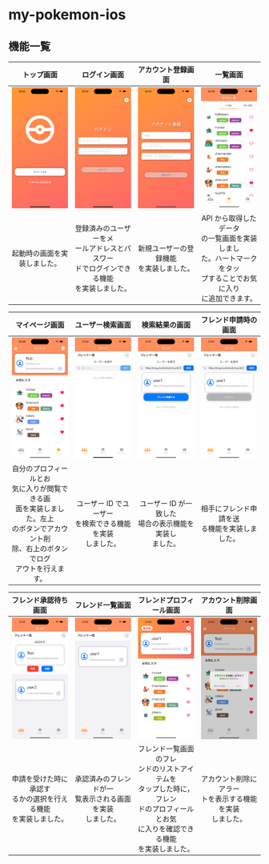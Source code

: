 # my-pokemon-ios

## 機能一覧

|                  トップ画面                  |                                          ログイン画面                                          |                      アカウント登録画面                      |                                                         一覧画面                                                         |
| :------------------------------------------: | :--------------------------------------------------------------------------------------------: | :----------------------------------------------------------: | :----------------------------------------------------------------------------------------------------------------------: |
| ![トップ画面](/readme_images/トップ画面.png) |                        ![ログイン画面](/readme_images/ログイン画面.png)                        | ![アカウント登録画面](/readme_images/アカウント登録画面.png) |                                         ![一覧画面](/readme_images/一覧画面.png)                                         |
|         起動時の画面を実装しました。         | 登録済みのユーザーをメ<br>ールアドレスとパスワー<br>ドでログインできる機能<br>を実装しました。 |          新規ユーザーの登録機能<br>を実装しました。          | API から取得したデータ<br>の一覧画面を実装しまし<br>た。ハートマークをタッ<br>プすることでお気に入り<br>に追加できます。 |

|                                                                    マイページ画面                                                                    |                        ユーザー検索画面                        |                        検索結果の画面                        |                フレンド申請時の画面                |
| :--------------------------------------------------------------------------------------------------------------------------------------------------: | :------------------------------------------------------------: | :----------------------------------------------------------: | :------------------------------------------------: |
|                                                 ![マイページ画面](/readme_images/マイページ画面.png)                                                 |    ![ユーザー検索画面](/readme_images/ユーザー検索画面.png)    |     ![該当ユーザー画像](/readme_images/該当ユーザー.png)     | ![フレンド申請時](/readme_images/フレンド申請.png) |
| 自分のプロフィールとお<br>気に入りが閲覧できる画<br>面を実装しました。左上<br>のボタンでアカウント削<br>除、右上のボタンでログ<br>アウトを行えます。 | ユーザー ID でユーザー<br>を検索できる機能を実装<br>しました。 | ユーザー ID が一致した<br>場合の表示機能を実装し<br>ました。 |  相手にフレンド申請を送<br>る機能を実装しました。  |

|                         フレンド承認待ち画面                         |                        フレンド一覧画面                        |                                                              フレンドプロフィール画面                                                              |                       アカウント削除画面                       |
| :------------------------------------------------------------------: | :------------------------------------------------------------: | :------------------------------------------------------------------------------------------------------------------------------------------------: | :------------------------------------------------------------: |
|     ![フレンド承認待ち画面](/readme_images/フレンド承認待ち.png)     |      ![フレンド一覧画面](/readme_images/フレンド画面.png)      |                                      ![フレンドプロフィール画面](/readme_images/フレンドプロフィール画面.png)                                      |    ![アカウント削除画面](/readme_images/アカウント削除.png)    |
| 申請を受けた時に承認す<br>るかの選択を行える機能<br>を実装しました。 | 承認済みのフレンドが一<br>覧表示される画面を実装<br>しました。 | フレンド一覧画面のフレ<br>ンドのリストアイテムを<br>タップした時に，フレン<br>ドのプロフィールとお気<br>に入りを確認できる機能<br>を実装しました。 | アカウント削除にアラー<br>トを表示する機能を実装<br>しました。 |
